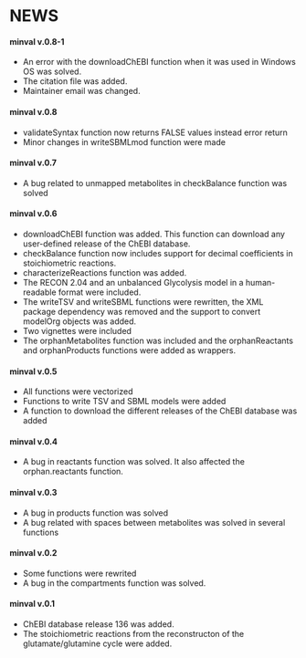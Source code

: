 NEWS
====

#### **minval v.0.8-1**

* An error with the downloadChEBI function when it was used in Windows OS was solved.
* The citation file was added.
* Maintainer email was changed.

#### **minval v.0.8**

* validateSyntax function now returns FALSE values instead error return
* Minor changes in writeSBMLmod function were made

#### **minval v.0.7**

* A bug related to unmapped metabolites in checkBalance function was solved

#### **minval v.0.6**

* downloadChEBI function was added. This function can download any user-defined release of the ChEBI database.
* checkBalance function now includes support for decimal coefficients in stoichiometric reactions.
* characterizeReactions function was added.
* The RECON 2.04 and an unbalanced Glycolysis model in a human-readable format were included.
* The writeTSV and writeSBML functions were rewritten, the XML package dependency was removed and the support to convert modelOrg objects was added.
* Two vignettes were included
* The orphanMetabolites function was included and the orphanReactants and orphanProducts functions were added as wrappers.

#### **minval v.0.5**

* All functions were vectorized
* Functions to write TSV and SBML models were added
* A function to download the different releases of the ChEBI database was added

#### **minval v.0.4**

* A bug in reactants function was solved. It also affected the orphan.reactants function.

#### **minval v.0.3**
* A bug in products function was solved
* A bug related with spaces between metabolites was solved in several functions

#### **minval v.0.2**
* Some functions were rewrited
* A bug in the compartments function was solved.

#### **minval v.0.1**

* ChEBI database release 136 was added.
* The stoichiometric reactions from the reconstructon of the glutamate/glutamine cycle were added.
